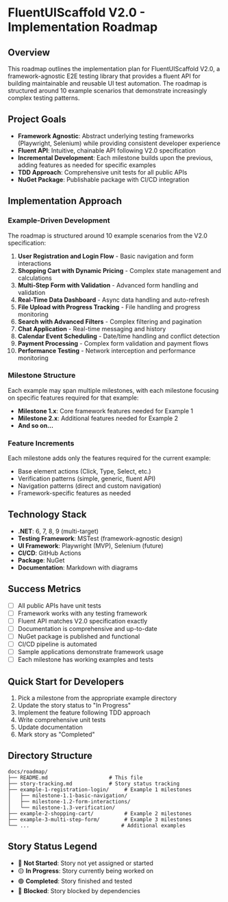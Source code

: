 # FluentUIScaffold V2.0 - Implementation Roadmap

## Overview

This roadmap outlines the implementation plan for FluentUIScaffold V2.0, a framework-agnostic E2E testing library that provides a fluent API for building maintainable and reusable UI test automation. The roadmap is structured around 10 example scenarios that demonstrate increasingly complex testing patterns.

## Project Goals

- **Framework Agnostic**: Abstract underlying testing frameworks (Playwright, Selenium) while providing consistent developer experience
- **Fluent API**: Intuitive, chainable API following V2.0 specification
- **Incremental Development**: Each milestone builds upon the previous, adding features as needed for specific examples
- **TDD Approach**: Comprehensive unit tests for all public APIs
- **NuGet Package**: Publishable package with CI/CD integration

## Implementation Approach

### Example-Driven Development

The roadmap is structured around 10 example scenarios from the V2.0 specification:

1. **User Registration and Login Flow** - Basic navigation and form interactions
2. **Shopping Cart with Dynamic Pricing** - Complex state management and calculations
3. **Multi-Step Form with Validation** - Advanced form handling and validation
4. **Real-Time Data Dashboard** - Async data handling and auto-refresh
5. **File Upload with Progress Tracking** - File handling and progress monitoring
6. **Search with Advanced Filters** - Complex filtering and pagination
7. **Chat Application** - Real-time messaging and history
8. **Calendar Event Scheduling** - Date/time handling and conflict detection
9. **Payment Processing** - Complex form validation and payment flows
10. **Performance Testing** - Network interception and performance monitoring

### Milestone Structure

Each example may span multiple milestones, with each milestone focusing on specific features required for that example:

- **Milestone 1.x**: Core framework features needed for Example 1
- **Milestone 2.x**: Additional features needed for Example 2
- **And so on...**

### Feature Increments

Each milestone adds only the features required for the current example:
- Base element actions (Click, Type, Select, etc.)
- Verification patterns (simple, generic, fluent API)
- Navigation patterns (direct and custom navigation)
- Framework-specific features as needed

## Technology Stack

- **.NET**: 6, 7, 8, 9 (multi-target)
- **Testing Framework**: MSTest (framework-agnostic design)
- **UI Framework**: Playwright (MVP), Selenium (future)
- **CI/CD**: GitHub Actions
- **Package**: NuGet
- **Documentation**: Markdown with diagrams

## Success Metrics

- [ ] All public APIs have unit tests
- [ ] Framework works with any testing framework
- [ ] Fluent API matches V2.0 specification exactly
- [ ] Documentation is comprehensive and up-to-date
- [ ] NuGet package is published and functional
- [ ] CI/CD pipeline is automated
- [ ] Sample applications demonstrate framework usage
- [ ] Each milestone has working examples and tests

## Quick Start for Developers

1. Pick a milestone from the appropriate example directory
2. Update the story status to "In Progress"
3. Implement the feature following TDD approach
4. Write comprehensive unit tests
5. Update documentation
6. Mark story as "Completed"

## Directory Structure

```
docs/roadmap/
├── README.md                    # This file
├── story-tracking.md            # Story status tracking
├── example-1-registration-login/     # Example 1 milestones
│   ├── milestone-1.1-basic-navigation/
│   ├── milestone-1.2-form-interactions/
│   └── milestone-1.3-verification/
├── example-2-shopping-cart/          # Example 2 milestones
├── example-3-multi-step-form/        # Example 3 milestones
└── ...                              # Additional examples
```

## Story Status Legend

- 🔴 **Not Started**: Story not yet assigned or started
- 🟡 **In Progress**: Story currently being worked on
- 🟢 **Completed**: Story finished and tested
- 🔵 **Blocked**: Story blocked by dependencies 